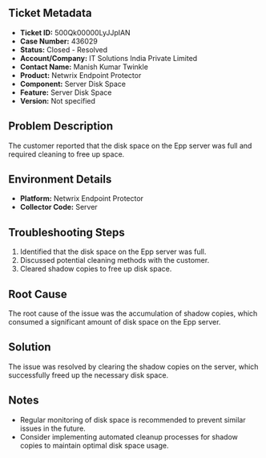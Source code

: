 ## Ticket Metadata
- **Ticket ID:** 500Qk00000LyJJpIAN
- **Case Number:** 436029
- **Status:** Closed - Resolved
- **Account/Company:** IT Solutions India Private Limited
- **Contact Name:** Manish Kumar Twinkle
- **Product:** Netwrix Endpoint Protector
- **Component:** Server Disk Space
- **Feature:** Server Disk Space
- **Version:** Not specified

## Problem Description
The customer reported that the disk space on the Epp server was full and required cleaning to free up space.

## Environment Details
- **Platform:** Netwrix Endpoint Protector
- **Collector Code:** Server

## Troubleshooting Steps
1. Identified that the disk space on the Epp server was full.
2. Discussed potential cleaning methods with the customer.
3. Cleared shadow copies to free up disk space.

## Root Cause
The root cause of the issue was the accumulation of shadow copies, which consumed a significant amount of disk space on the Epp server.

## Solution
The issue was resolved by clearing the shadow copies on the server, which successfully freed up the necessary disk space.

## Notes
- Regular monitoring of disk space is recommended to prevent similar issues in the future.
- Consider implementing automated cleanup processes for shadow copies to maintain optimal disk space usage.